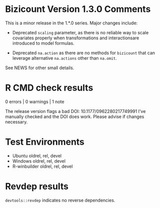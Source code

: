 # Bizicount Version 1.3.0 Comments

This is a minor release in the 1.*.0 series. Major changes include:

* Deprecated `scaling` parameter, as there is no reliable way to scale 
covariates properly when transformations and interactionsare introduced to model 
formulas.

* Deprecated `na.action` as there are no methods for `bizicount` that can
leverage alternative `na.actions` other than `na.omit`. 

See NEWS for other small details.

# R CMD check results

0 errors | 0 warnings | 1 note 

The release version flags a bad DOI: 10.1177/0962280217749991
I've manually checked and the DOI does work. Please advise if changes necessary.

# Test Environments 

* Ubuntu oldrel, rel, devel
* Windows oldrel, rel, devel
* R-winbuilder oldrel, rel, devel

# Revdep results 
`devtools::revdep` indicates no reverse dependencies.

